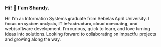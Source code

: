 ### Hi! 👋 I'am Shandy.
Hi! I’m an Information Systems graduate from Sebelas April University. I focus on system analysis, IT infrastructure, cloud computing, and web/software development. I’m curious, quick to learn, and love turning ideas into solutions. Looking forward to collaborating on impactful projects and growing along the way.
<!--
**shandyrzk/shandyrzk** is a ✨ _special_ ✨ repository because its `README.md` (this file) appears on your GitHub profile.

Here are some ideas to get you started:

- 🔭 I’m currently working on ...
- 🌱 I’m currently learning about Full Stack Web Develover and Cloud Computing
- 👯 I’m looking to collaborate on ...
- 🤔 I’m looking for help with ...
- 💬 Ask me about ...
- 📫 How to reach me: ...
- 😄 Pronouns: ...
- ⚡ Fun fact: ...
-->
